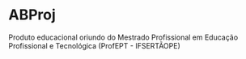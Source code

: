 # ABProj
Produto educacional oriundo do Mestrado Profissional em Educação Profissional e Tecnológica (ProfEPT - IFSERTÃOPE)
